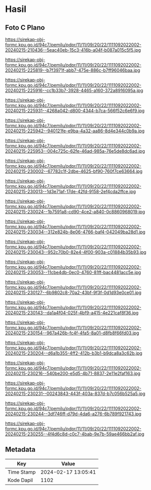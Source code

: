 # Hasil

## Foto C Plano

https://sirekap-obj-formc.kpu.go.id/94c7/pemilu/pdpr/11/11/09/20/22/1111092022002-20240215-210436--5eac40eb-15c3-416b-a04f-b087a015c5f5.jpg

https://sirekap-obj-formc.kpu.go.id/94c7/pemilu/pdpr/11/11/09/20/22/1111092022002-20240215-225819--b7f3971f-abb7-475e-886c-b7ff96046baa.jpg

https://sirekap-obj-formc.kpu.go.id/94c7/pemilu/pdpr/11/11/09/20/22/1111092022002-20240215-225916--cc1b33b7-3928-4465-a160-372a8916095a.jpg

https://sirekap-obj-formc.kpu.go.id/94c7/pemilu/pdpr/11/11/09/20/22/1111092022002-20240215-225931--4268a042-d800-4344-b7ca-566f52c6e6f9.jpg

https://sirekap-obj-formc.kpu.go.id/94c7/pemilu/pdpr/11/11/09/20/22/1111092022002-20240215-225942--940121fe-e9ba-4a32-aa86-8d4e344c0b9a.jpg

https://sirekap-obj-formc.kpu.go.id/94c7/pemilu/pdpr/11/11/09/20/22/1111092022002-20240215-225953--004c725c-62fe-46ad-985a-76e5de8dc6ad.jpg

https://sirekap-obj-formc.kpu.go.id/94c7/pemilu/pdpr/11/11/09/20/22/1111092022002-20240215-230002--67782c1f-2dbe-4625-bf90-760f7ce63664.jpg

https://sirekap-obj-formc.kpu.go.id/94c7/pemilu/pdpr/11/11/09/20/22/1111092022002-20240215-230013--1d3e71af-17de-42fd-9158-2ef4cda2ffce.jpg

https://sirekap-obj-formc.kpu.go.id/94c7/pemilu/pdpr/11/11/09/20/22/1111092022002-20240215-230024--1b7591a8-cd90-4ce2-a840-0c8860968019.jpg

https://sirekap-obj-formc.kpu.go.id/94c7/pemilu/pdpr/11/11/09/20/22/1111092022002-20240215-230034--312e824b-8e06-4766-baf4-042049ba28d1.jpg

https://sirekap-obj-formc.kpu.go.id/94c7/pemilu/pdpr/11/11/09/20/22/1111092022002-20240215-230043--952c70b0-82e4-4f00-903a-c01884b35b93.jpg

https://sirekap-obj-formc.kpu.go.id/94c7/pemilu/pdpr/11/11/09/20/22/1111092022002-20240215-230053--11cbe4db-0ec0-4760-81ff-bac4481acc5e.jpg

https://sirekap-obj-formc.kpu.go.id/94c7/pemilu/pdpr/11/11/09/20/22/1111092022002-20240215-230127--6b9802c8-70a2-43bf-9f3f-0d1d93e0ce01.jpg

https://sirekap-obj-formc.kpu.go.id/94c7/pemilu/pdpr/11/11/09/20/22/1111092022002-20240215-230143--da1a4f04-025f-4bf9-a415-4e221caf8f36.jpg

https://sirekap-obj-formc.kpu.go.id/94c7/pemilu/pdpr/11/11/09/20/22/1111092022002-20240215-230154--967a426b-fc4f-4fa5-8a01-d8fb8f66fd03.jpg

https://sirekap-obj-formc.kpu.go.id/94c7/pemilu/pdpr/11/11/09/20/22/1111092022002-20240215-230204--d6a1b355-4ff2-412b-b3b1-b9dca8a3c62b.jpg

https://sirekap-obj-formc.kpu.go.id/94c7/pemilu/pdpr/11/11/09/20/22/1111092022002-20240215-230216--540be200-e5d5-4b71-8837-2e11e2faf163.jpg

https://sirekap-obj-formc.kpu.go.id/94c7/pemilu/pdpr/11/11/09/20/22/1111092022002-20240215-230231--00243843-443f-403a-837d-b7c056b525a5.jpg

https://sirekap-obj-formc.kpu.go.id/94c7/pemilu/pdpr/11/11/09/20/22/1111092022002-20240215-230244--3df746ff-d79d-4da6-a276-6b789f921743.jpg

https://sirekap-obj-formc.kpu.go.id/94c7/pemilu/pdpr/11/11/09/20/22/1111092022002-20240215-230255--4f4d6c8d-c0c7-4bab-9e7b-59ae466bb2af.jpg


## Metadata

| Key        | Value               |
| ---------- | ------------------- |
| Time Stamp | 2024-02-17 13:05:41 |
| Kode Dapil | 1102                |



